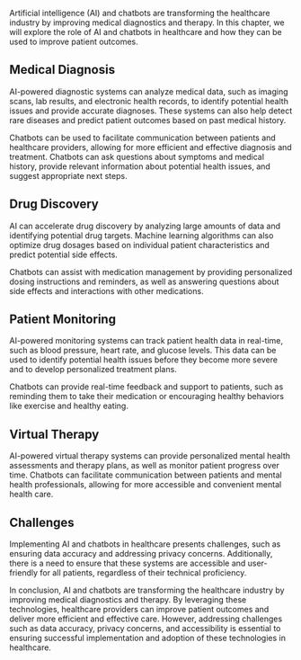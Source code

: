 
Artificial intelligence (AI) and chatbots are transforming the healthcare industry by improving medical diagnostics and therapy. In this chapter, we will explore the role of AI and chatbots in healthcare and how they can be used to improve patient outcomes.

Medical Diagnosis
-----------------

AI-powered diagnostic systems can analyze medical data, such as imaging scans, lab results, and electronic health records, to identify potential health issues and provide accurate diagnoses. These systems can also help detect rare diseases and predict patient outcomes based on past medical history.

Chatbots can be used to facilitate communication between patients and healthcare providers, allowing for more efficient and effective diagnosis and treatment. Chatbots can ask questions about symptoms and medical history, provide relevant information about potential health issues, and suggest appropriate next steps.

Drug Discovery
--------------

AI can accelerate drug discovery by analyzing large amounts of data and identifying potential drug targets. Machine learning algorithms can also optimize drug dosages based on individual patient characteristics and predict potential side effects.

Chatbots can assist with medication management by providing personalized dosing instructions and reminders, as well as answering questions about side effects and interactions with other medications.

Patient Monitoring
------------------

AI-powered monitoring systems can track patient health data in real-time, such as blood pressure, heart rate, and glucose levels. This data can be used to identify potential health issues before they become more severe and to develop personalized treatment plans.

Chatbots can provide real-time feedback and support to patients, such as reminding them to take their medication or encouraging healthy behaviors like exercise and healthy eating.

Virtual Therapy
---------------

AI-powered virtual therapy systems can provide personalized mental health assessments and therapy plans, as well as monitor patient progress over time. Chatbots can facilitate communication between patients and mental health professionals, allowing for more accessible and convenient mental health care.

Challenges
----------

Implementing AI and chatbots in healthcare presents challenges, such as ensuring data accuracy and addressing privacy concerns. Additionally, there is a need to ensure that these systems are accessible and user-friendly for all patients, regardless of their technical proficiency.

In conclusion, AI and chatbots are transforming the healthcare industry by improving medical diagnostics and therapy. By leveraging these technologies, healthcare providers can improve patient outcomes and deliver more efficient and effective care. However, addressing challenges such as data accuracy, privacy concerns, and accessibility is essential to ensuring successful implementation and adoption of these technologies in healthcare.
